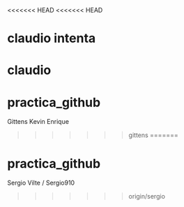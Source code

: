 <<<<<<< HEAD
<<<<<<< HEAD
# claudio intenta



claudio
=======
# practica_github
Gittens Kevin Enrique
>>>>>>> gittens
=======
# practica_github

Sergio Vilte / Sergio910
>>>>>>> origin/sergio
